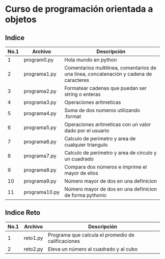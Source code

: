 # Curso de programación orientada a objetos

## Indice 

| No.1 | Archivo | Descripción |
|------|---------|-------------|
| 1    | program0.py| Hola mundo en python|
| 2    | programa1.py| Comentarios multilinea, comentarios de una linea, concatenación y cadena de caracteres |
| 3    | programa2.py| Formatear cadenas que puedan ser string o enteras |
| 4    | programa3.py| Operaciones aritmeticas |
| 5    | programa4.py| Suma de dos numeros utilizando .format |
| 6    | programa5.py| Operaciones aritmeticas con un valor dado por el usuario |
| 7    | programa6.py| Calculo de perimetro y area de cualquier triangulo |
| 8    | programa7.py| Calculo de perimetro y area de circulo y un cuadrado |
| 9    | programa8.py| Compara dos números e imprime el mayor de ellos|
| 10   | programa9.py| Número mayor de dos en una definicion|
| 11   | programa10.py| Número mayor de dos en una definicion de forma pythonic|

## Indice Reto
| No.1 | Archivo | Descripción |
|------|---------|-------------|
| 1    | reto1.py|Programa que calcula el promedio de calificaciones|
| 2    | reto2.py| Eleva un número al cuadrado y al cubo|